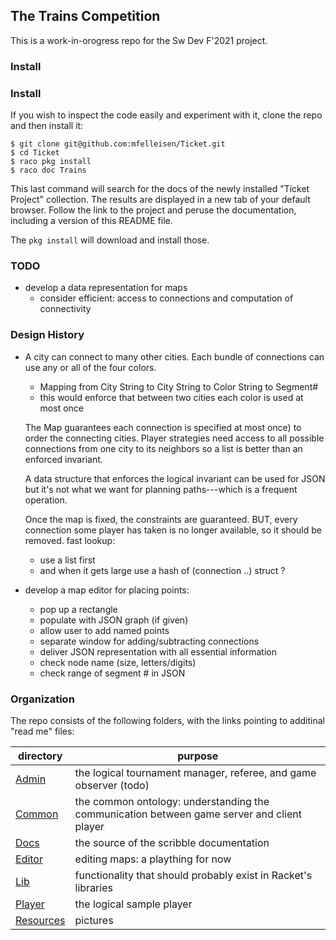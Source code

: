 ## The Trains Competition 

This is a work-in-orogress repo for the Sw Dev F'2021 project. 

### Install

### Install

If you wish to inspect the code easily and experiment with it, clone the repo and then install it: 

```
$ git clone git@github.com:mfelleisen/Ticket.git
$ cd Ticket 
$ raco pkg install 
$ raco doc Trains 
```

This last command will search for the docs of the newly installed "Ticket Project"
collection. The results are displayed in a new tab of your default browser. Follow the link
to the project and peruse the documentation, including a version of this README file. 

The `pkg install` will download and install those.

### TODO

- develop a data representation for maps 
  - consider efficient: access to connections and computation of connectivity
  
### Design History

- A city can connect to many other cities. Each bundle of connections can
  use any or all of the four colors. 
  - Mapping from City String to City String to Color String to Segment#
  - this would enforce that between two cities each color is used at most once 

  The Map guarantees each connection is specified at most once) to order the
  connecting cities. Player strategies need access to all possible connections from one city to its
  neighbors so a list is better than an enforced invariant. 

  A data structure that enforces the logical invariant can be used for JSON
  but it's not what we want for planning paths---which is a frequent operation. 

  Once the map is fixed, the constraints are guaranteed.
  BUT, every connection some player has taken is no longer available, so it should be removed.
  fast lookup:
  - use a list first
  - and when it gets large use a hash of (connection ..) struct ?


- develop a map editor for placing points:
  - pop up a rectangle
  - populate with JSON graph (if given)
  - allow user to add named points
  - separate window for adding/subtracting connections
  - deliver JSON representation with all essential information 
  - check node name (size, letters/digits)
  - check range of segment # in JSON 


### Organization 

The repo consists of the following folders, with the links pointing to additinal "read me" files:

| directory | purpose |
|--------------------- | ------- |
| [Admin](Admin/README.md) | the logical tournament manager, referee, and game observer (todo) | 
| [Common](Common/README.md) | the common ontology: understanding the communication between game server and client player | 
| [Docs](Docs/README.md) | the source of the scribble documentation | 
| [Editor](Editor/README.md) | editing maps: a plaything for now | 
| [Lib](Lib/README.md) | functionality that should probably exist in Racket's libraries | 
| [Player](Player/README.md) | the logical sample player | 
| [Resources](Resources/README.md) | pictures | 
